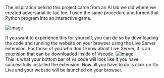 The inspiration behind this project came from an AI lab we did where we created adversarial tic tac toe. I used the same procedure and turned that Python program into an interactive game. 

![image](https://github.com/IbrahimBM2714/tic-tac-toe-using-html-css-and-js/assets/115867055/8f00095d-60c1-4853-8120-af1ad072c887)

If you want to experience this for yourself, you can do so by downloading the code and running the website on your browser using the Live Server extension. For those of you who don't know about Live Server, it is an extension that can be downloaded inside of Vscode.
![image](https://github.com/IbrahimBM2714/dummy-portfolio-website/assets/115867055/c6f9fd71-b45a-437b-833d-21a977096466)
<br>
This is what your bottom bar of vs code will look like if you have successfully installed the extension. Now all you have to do is click on Go Live and your website will be launched on your browser.


